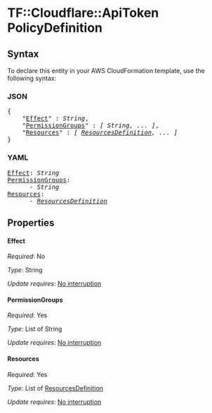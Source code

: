 # TF::Cloudflare::ApiToken PolicyDefinition

## Syntax

To declare this entity in your AWS CloudFormation template, use the following syntax:

### JSON

<pre>
{
    "<a href="#effect" title="Effect">Effect</a>" : <i>String</i>,
    "<a href="#permissiongroups" title="PermissionGroups">PermissionGroups</a>" : <i>[ String, ... ]</i>,
    "<a href="#resources" title="Resources">Resources</a>" : <i>[ <a href="resourcesdefinition.md">ResourcesDefinition</a>, ... ]</i>
}
</pre>

### YAML

<pre>
<a href="#effect" title="Effect">Effect</a>: <i>String</i>
<a href="#permissiongroups" title="PermissionGroups">PermissionGroups</a>: <i>
      - String</i>
<a href="#resources" title="Resources">Resources</a>: <i>
      - <a href="resourcesdefinition.md">ResourcesDefinition</a></i>
</pre>

## Properties

#### Effect

_Required_: No

_Type_: String

_Update requires_: [No interruption](https://docs.aws.amazon.com/AWSCloudFormation/latest/UserGuide/using-cfn-updating-stacks-update-behaviors.html#update-no-interrupt)

#### PermissionGroups

_Required_: Yes

_Type_: List of String

_Update requires_: [No interruption](https://docs.aws.amazon.com/AWSCloudFormation/latest/UserGuide/using-cfn-updating-stacks-update-behaviors.html#update-no-interrupt)

#### Resources

_Required_: Yes

_Type_: List of <a href="resourcesdefinition.md">ResourcesDefinition</a>

_Update requires_: [No interruption](https://docs.aws.amazon.com/AWSCloudFormation/latest/UserGuide/using-cfn-updating-stacks-update-behaviors.html#update-no-interrupt)

